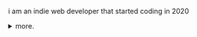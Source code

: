 i am an indie web developer that started coding in 2020

<details>
  <summary>
    more.
  </summary>

  - 👋 Hi, I’m @mariocraft987.
- 👀 I’m interested in coding.
- 🌱 I’m currently learning HTML and Javascript.
- 💞️ I’m looking to collaborate on a game im creating.
- 💻 I'm learning C++.
- 📫 Come find me on <a href="https://scratch.mit.edu/users/mariocraft987/">scratch!</a>
<hr>
I started Github as a way to host my websites, I also love coding in javascript and html.<br/>
  Come check out my own <a href="https://mariocraft987.github.io">own website</a>
    <h4>What I have learned so far</h4>
    
[![My Skills](https://skillicons.dev/icons?i=html,css,cpp,js,svelte,vscode,py,php,github,vercel,godot,discord)](https://skillicons.dev)<br />
[![mastered](https://img.shields.io/badge/mastered-Html,_Javascript,_and_Python-dodgerblue)](https://img.shields.io)
<hr>

CURRENTLY LEARNING C++ AND JAVA!!!

i like to work on Bark Coding, my biggest project

I am pro at Python now

<a href="https://github-readme-stats.vercel.app/">![my stats](https://github-readme-stats.vercel.app/api/top-langs/?username=mariocraft987&layout=pie)</a>
  
  <a href="#">![Github stats](https://github-readme-stats.vercel.app/api?username=mariocraft987&theme=blueberry&count_private=true&hide_border=true&line_height=20)</a>
  <a href="#">![Top Langs](https://github-readme-stats.vercel.app/api/top-langs/?username=mariocraft987&layout=compact&theme=blueberry&count_private=true&hide_border=true)</a>

  ![](https://komarev.com/ghpvc/?username=mariocraft987&label=Views:&color=blue&style=for-the-badge)

  [my website](https://atomicbolts.nekoweb.org)
</details>



<!---
Mariocraft987/Mariocraft987 is a ✨ special ✨ repository because its `README.md` (this file) appears on your GitHub profile.
You can click the Preview link to take a look at your changes.
--->
